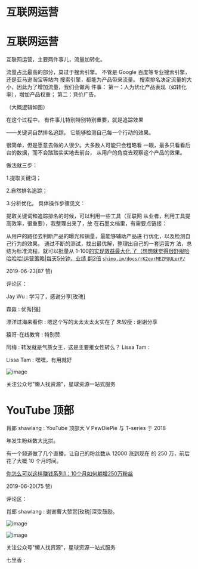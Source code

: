 # 互联网运营

# 互联网运营

互联网运营，主要两件事儿，流量加转化。

流量占比最高的部分，莫过于搜索引擎。 不管是 Google 百度等专业搜索引擎，还是亚马逊淘宝等站内 搜索引擎，都能为产品带来流量。 搜索排名决定流量的大小，因此为了增加流量，我们会做两 件事： 第一：人为优化产品表现（如转化率），增加产品权重； 第二：竞价广告。

（大概逻辑如图）

在这个过程中， 有件事儿特别特别特别重要，就是追踪效果

——关键词自然排名追踪。 它能够检测自己每一个行动的效果。

很简单，但是愿意去做的人很少。大多数人可能只会粗略看 一眼，最多只看看后台的数据，而不会踏踏实实地去前台， 从用户的角度去观察这个产品的效果。

做法就三步：

1.提取关键词；

2.自然排名追踪；

3.分析优化。 具体操作步骤见文：

提取关键词和追踪排名的时候，可以利用一些工具（互联网 从业者，利用工具提高效率，很重要），我整理出来了，放 在石墨文档里，有需要点链接：

从用户的路径去判断产品的曝光和销量，最能够辅助产品进 行优化，以及检测自己行为的效果。 通过不断的测试，找出最优解，整理出自己的一套运营方 法，总结为标准流程，就可以批量从 1-100[的实现效益最大化 了（想想就觉得很舒服哈哈哈哈](https://mp.weixin.qq.com/s/Nl5cijryB9peKHu1l8tbcA)[)](https://mp.weixin.qq.com/s/Nl5cijryB9peKHu1l8tbcA)[运营策略](https://mp.weixin.qq.com/s/Nl5cijryB9peKHu1l8tbcA)[|](https://mp.weixin.qq.com/s/Nl5cijryB9peKHu1l8tbcA)[每天](https://mp.weixin.qq.com/s/Nl5cijryB9peKHu1l8tbcA)[5](https://mp.weixin.qq.com/s/Nl5cijryB9peKHu1l8tbcA)[分钟，业绩 翻](https://mp.weixin.qq.com/s/Nl5cijryB9peKHu1l8tbcA)[2](https://mp.weixin.qq.com/s/Nl5cijryB9peKHu1l8tbcA)[倍](https://mp.weixin.qq.com/s/Nl5cijryB9peKHu1l8tbcA) [`shimo.im/docs/rK2qvrMEZPUULerF/`](https://shimo.im/docs/rK2qvrMEZPUULerF/)

2019-06-23(87 赞)

评论区：

Jay Wu : 学习了，感谢分享[玫瑰]

森淼 : 优秀[强]

漂洋过海来看你 : 嗯这个写的太太太太太实在了 朱较瘦 : 谢谢分享

猿哥-在线教育 : 特别赞

阿梅 : 转发就是气质女王，这是主要推女性转么？ Lissa Tam :

Lissa Tam : 嘿嘿，有用就好

![image](img/Image_031.png)

关注公众号"懒人找资源"，星球资源一站式服务

# YouTube 顶部

肖郎 shawlang : YouTube 顶部大 V PewDiePie 与 T-series 于 2018

年发生粉丝数大比拼。

有一个频道做了几个直播，让自己的粉丝数从 12000 涨到现在 的 250 万，前后花了大概 10 个月时间。

[你怎么可以这样赚钱系列](https://mp.weixin.qq.com/s?__biz=MzI4MzY4MDI3MQ%3D%3D&mid=2247484092&idx=1&sn=b292c878e7a3a0d2c0c1c60588e09a28&chksm=eb8649dcdcf1c0ca665261cda7eb4b4a9f3eb52771f8fab8b33364b56b100e660968bd3cc2b8&bizpsid=0&scene=126&ascene=3&devicetype=android-28&version=270004c0&nettype=cmnet&abtest_cookie=BQABAAoACwASABMAFQAGACOXHgBWmR4Av5keANyZHgD0mR4ADJoeAAAA&lang=zh_CN&pass_ticket=0bEO8zbbjopzlfFbG6IA%252BSkagbt2TQIN9yVLBONs0J9tokHvsTpuLlM%252FogVID6fm&wx_header=1)[1](https://mp.weixin.qq.com/s?__biz=MzI4MzY4MDI3MQ%3D%3D&mid=2247484092&idx=1&sn=b292c878e7a3a0d2c0c1c60588e09a28&chksm=eb8649dcdcf1c0ca665261cda7eb4b4a9f3eb52771f8fab8b33364b56b100e660968bd3cc2b8&bizpsid=0&scene=126&ascene=3&devicetype=android-28&version=270004c0&nettype=cmnet&abtest_cookie=BQABAAoACwASABMAFQAGACOXHgBWmR4Av5keANyZHgD0mR4ADJoeAAAA&lang=zh_CN&pass_ticket=0bEO8zbbjopzlfFbG6IA%252BSkagbt2TQIN9yVLBONs0J9tokHvsTpuLlM%252FogVID6fm&wx_header=1)[：](https://mp.weixin.qq.com/s?__biz=MzI4MzY4MDI3MQ%3D%3D&mid=2247484092&idx=1&sn=b292c878e7a3a0d2c0c1c60588e09a28&chksm=eb8649dcdcf1c0ca665261cda7eb4b4a9f3eb52771f8fab8b33364b56b100e660968bd3cc2b8&bizpsid=0&scene=126&ascene=3&devicetype=android-28&version=270004c0&nettype=cmnet&abtest_cookie=BQABAAoACwASABMAFQAGACOXHgBWmR4Av5keANyZHgD0mR4ADJoeAAAA&lang=zh_CN&pass_ticket=0bEO8zbbjopzlfFbG6IA%252BSkagbt2TQIN9yVLBONs0J9tokHvsTpuLlM%252FogVID6fm&wx_header=1)[10](https://mp.weixin.qq.com/s?__biz=MzI4MzY4MDI3MQ%3D%3D&mid=2247484092&idx=1&sn=b292c878e7a3a0d2c0c1c60588e09a28&chksm=eb8649dcdcf1c0ca665261cda7eb4b4a9f3eb52771f8fab8b33364b56b100e660968bd3cc2b8&bizpsid=0&scene=126&ascene=3&devicetype=android-28&version=270004c0&nettype=cmnet&abtest_cookie=BQABAAoACwASABMAFQAGACOXHgBWmR4Av5keANyZHgD0mR4ADJoeAAAA&lang=zh_CN&pass_ticket=0bEO8zbbjopzlfFbG6IA%252BSkagbt2TQIN9yVLBONs0J9tokHvsTpuLlM%252FogVID6fm&wx_header=1)[个月如何躺增](https://mp.weixin.qq.com/s?__biz=MzI4MzY4MDI3MQ%3D%3D&mid=2247484092&idx=1&sn=b292c878e7a3a0d2c0c1c60588e09a28&chksm=eb8649dcdcf1c0ca665261cda7eb4b4a9f3eb52771f8fab8b33364b56b100e660968bd3cc2b8&bizpsid=0&scene=126&ascene=3&devicetype=android-28&version=270004c0&nettype=cmnet&abtest_cookie=BQABAAoACwASABMAFQAGACOXHgBWmR4Av5keANyZHgD0mR4ADJoeAAAA&lang=zh_CN&pass_ticket=0bEO8zbbjopzlfFbG6IA%252BSkagbt2TQIN9yVLBONs0J9tokHvsTpuLlM%252FogVID6fm&wx_header=1)[250](https://mp.weixin.qq.com/s?__biz=MzI4MzY4MDI3MQ%3D%3D&mid=2247484092&idx=1&sn=b292c878e7a3a0d2c0c1c60588e09a28&chksm=eb8649dcdcf1c0ca665261cda7eb4b4a9f3eb52771f8fab8b33364b56b100e660968bd3cc2b8&bizpsid=0&scene=126&ascene=3&devicetype=android-28&version=270004c0&nettype=cmnet&abtest_cookie=BQABAAoACwASABMAFQAGACOXHgBWmR4Av5keANyZHgD0mR4ADJoeAAAA&lang=zh_CN&pass_ticket=0bEO8zbbjopzlfFbG6IA%252BSkagbt2TQIN9yVLBONs0J9tokHvsTpuLlM%252FogVID6fm&wx_header=1)[万粉丝](https://mp.weixin.qq.com/s?__biz=MzI4MzY4MDI3MQ%3D%3D&mid=2247484092&idx=1&sn=b292c878e7a3a0d2c0c1c60588e09a28&chksm=eb8649dcdcf1c0ca665261cda7eb4b4a9f3eb52771f8fab8b33364b56b100e660968bd3cc2b8&bizpsid=0&scene=126&ascene=3&devicetype=android-28&version=270004c0&nettype=cmnet&abtest_cookie=BQABAAoACwASABMAFQAGACOXHgBWmR4Av5keANyZHgD0mR4ADJoeAAAA&lang=zh_CN&pass_ticket=0bEO8zbbjopzlfFbG6IA%252BSkagbt2TQIN9yVLBONs0J9tokHvsTpuLlM%252FogVID6fm&wx_header=1)

2019-06-20(75 赞)

评论区：

肖郎 shawlang : 谢谢曹大赞赏[玫瑰]深受鼓励。

![image](img/Image_032.png)

![image](img/Image_033.png)

关注公众号"懒人找资源"，星球资源一站式服务

七里香 :